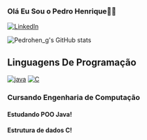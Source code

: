 
### Olá Eu Sou o Pedro Henrique🖐🏼

[![Linkedln](https://img.shields.io/badge/LinkedIn-0077B5?style=for-the-badge&logo=linkedin&logoColor=white)](https://www.linkedin.com/in/pedro-henrique-gomes-silva-6296452b6/) 

![Pedrohen_g's GitHub stats](https://github-readme-stats.vercel.app/api?username=pedrohen-g&show_icons=true&theme=dark)

## Linguagens De Programação
[![java](https://img.shields.io/badge/Java-ED8B00?style=for-the-badge&logo=openjdk&logoColor=white)](https://github.com/pedrohen-g/Java) 
[![C](https://img.shields.io/badge/C-00599C?style=for-the-badge&logo=c&logoColor=white)](https://github.com/pedrohen-g/C)
<br>
### Cursando Engenharia de Computação

#### Estudando POO Java!
#### Estrutura de dados C!
